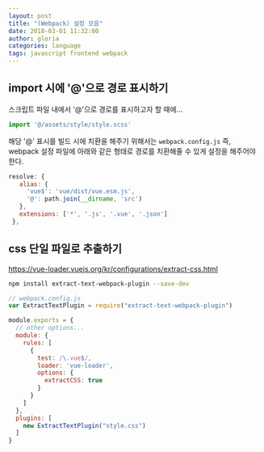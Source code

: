 ```yaml
---
layout: post
title: "(Webpack) 설정 모음"
date: 2018-03-01 11:32:00
author: gloria
categories: language
tags: javascript frontend webpack
---
```


## import 시에 '@'으로 경로 표시하기
스크립트 파일 내에서 '@'으로 경로를 표시하고자 할 때에...
```javascript
import '@/assets/style/style.scss'
```

해당 '@' 표시를 빌드 시에 치환을 해주기 위해서는 `webpack.config.js`
즉, webpack 설정 파일에 아래와 같은 형태로 경로를 치환해줄 수 있게 설정을 해주어야 한다.
```javascript
resolve: {
   alias: {
     'vue$': 'vue/dist/vue.esm.js',
     '@': path.join(__dirname, 'src')
   },
   extensions: ['*', '.js', '.vue', '.json']
 },
```

## css 단일 파일로 추출하기
https://vue-loader.vuejs.org/kr/configurations/extract-css.html

```sh
npm install extract-text-webpack-plugin --save-dev
```

```javascript
// webpack.config.js
var ExtractTextPlugin = require("extract-text-webpack-plugin")

module.exports = {
  // other options...
  module: {
    rules: [
      {
        test: /\.vue$/,
        loader: 'vue-loader',
        options: {
          extractCSS: true
        }
      }
    ]
  },
  plugins: [
    new ExtractTextPlugin("style.css")
  ]
}
```
